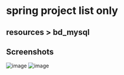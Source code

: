 # spring project list only
## resources > bd_mysql

## Screenshots

![image](https://user-images.githubusercontent.com/85379478/222843575-238e4e95-71ce-4845-a4d7-a77c9ebbfcdb.png)
![image](https://user-images.githubusercontent.com/85379478/222842863-d634c06a-4a07-4e42-a935-18b1c251005f.png)


